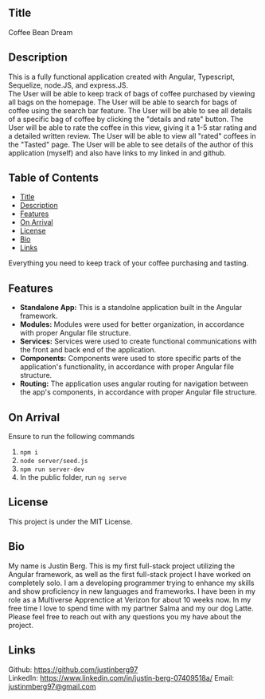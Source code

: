 ## Title

Coffee Bean Dream 

## Description

This is a fully functional application created with Angular, Typescript, Sequelize, node.JS, and express.JS.  
The User will be able to keep track of bags of coffee purchased by viewing all bags on the homepage.
The User will be able to search for bags of coffee using the search bar feature.
The User will be able to see all details of a specific bag of coffee by clicking the "details and rate" button.
The User will be able to rate the coffee in this view, giving it a 1-5 star rating and a detailed written review. 
The User will be able to view all "rated" coffees in the "Tasted" page.
The User will be able to see details of the author of this application (myself) and also have links to my linked in and github.

## Table of Contents
- [Title](#title)
- [Description](#description)
- [Features](#features)
- [On Arrival](#on-arrival)
- [License](#license)
- [Bio](#bio)
- [Links](#links)

Everything you need to keep track of your coffee purchasing and tasting.

## Features 

- **Standalone App:** This is a standolne application built in the Angular framework.
- **Modules:** Modules were used for better organization, in accordance with proper Angular file structure.
- **Services:** Services were used to create functional communications with the front and back end of the application.
- **Components:** Components were used to store specific parts of the application's functionality, in accordance with proper Angular file structure.
- **Routing:** The application uses angular routing for navigation between the app's components, in accordance with proper Angular file structure.

## On Arrival 

Ensure to run the following commands 

1. `npm i` 
2. `node server/seed.js`
3. `npm run server-dev`
4. In the public folder, run `ng serve`

## License

This project is under the MIT License. 

## Bio

My name is Justin Berg.  This is my first full-stack project utilizing the Angular framework, as well as the first full-stack project I have worked on completely solo. 
I am a developing programmer trying to enhance my skills and show proficiency in new languages and frameworks. 
I have been in my role as a Multiverse Apprenctice at Verizon for about 10 weeks now. 
In my free time I love to spend time with my partner Salma and my our dog Latte.  
Please feel free to reach out with any questions you my have about the project. 

## Links 

Github: https://github.com/justinberg97  
LinkedIn: https://www.linkedin.com/in/justin-berg-07409518a/
Email: justinmberg97@gmail.com





